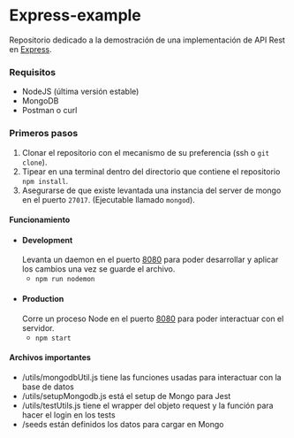 # Express-example
Repositorio dedicado a la demostración de una implementación de API Rest en [Express](https://expressjs.com/es/4x/api.html).

### Requisitos
- NodeJS (última versión estable)
- MongoDB
- Postman o curl

### Primeros pasos
1. Clonar el repositorio con el mecanismo de su preferencia (ssh o `git clone`).
2. Tipear en una terminal dentro del directorio que contiene el repositorio `npm install`.
3. Asegurarse de que existe levantada una instancia del server de mongo en el puerto `27017`. (Ejecutable llamado `mongod`).


#### Funcionamiento

- #### Development
    Levanta un daemon en el puerto [8080](http://localhost:8080/) para poder desarrollar y aplicar los cambios una vez se guarde el archivo.
    - `npm run nodemon`
- #### Production
    Corre un proceso Node en el puerto [8080](http://localhost:8080/) para poder interactuar con el servidor.
    - `npm start`

#### Archivos importantes
- /utils/mongodbUtil.js tiene las funciones usadas para interactuar con la base de datos
- /utils/setupMongodb.js está el setup de Mongo para Jest
- /utils/testUtils.js tiene el wrapper del objeto request y la función para hacer el login en los tests
- /seeds están definidos los datos para cargar en Mongo